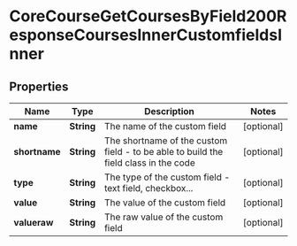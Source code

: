 

# CoreCourseGetCoursesByField200ResponseCoursesInnerCustomfieldsInner


## Properties

| Name | Type | Description | Notes |
|------------ | ------------- | ------------- | -------------|
|**name** | **String** | The name of the custom field |  [optional] |
|**shortname** | **String** | The shortname of the custom field - to be able to build the field class in the code |  [optional] |
|**type** | **String** | The type of the custom field - text field, checkbox... |  [optional] |
|**value** | **String** | The value of the custom field |  [optional] |
|**valueraw** | **String** | The raw value of the custom field |  [optional] |



